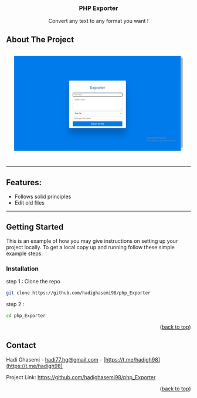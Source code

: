 
<div id="top"></div>

<div align="center">
  <h3 align="center"> PHP Exporter </h3>
</div>
  <p align="center">
    Convert any text to any format you want !
    
    
  </p>
</div>

<!-- ABOUT THE PROJECT -->
## About The Project
![alt text](https://github.com/hadighasemi98/php_Exporter/blob/master/exporter-screenshot.jpg?raw=true)

-----
<a name="item1"></a>
## Features:
* Follows solid principles
* Edit old files
-----
<!-- GETTING STARTED -->
## Getting Started

This is an example of how you may give instructions on setting up your project locally.
To get a local copy up and running follow these simple example steps.

### Installation

step 1 : 
Clone the repo
   ```sh
   git clone https://github.com/hadighasemi98/php_Exporter
   ```
   
step 2 : 
   ```sh
   cd php_Exporter
   ```
   
<p align="right">(<a href="#top">back to top</a>)</p>

<!-- CONTACT -->
## Contact

Hadi Ghasemi - hadi77.hg@gmail.com - [https://t.me/hadigh98](https://t.me/hadigh98)

Project Link: https://github.com/hadighasemi98/php_Exporter

<p align="right">(<a href="#top">back to top</a>)</p>
